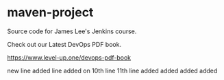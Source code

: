 # maven-project
Source code for James Lee's Jenkins course.

Check out our Latest DevOps PDF book.

https://www.level-up.one/devops-pdf-book

new line
added
line added on 10th line
11th line added
added added added
